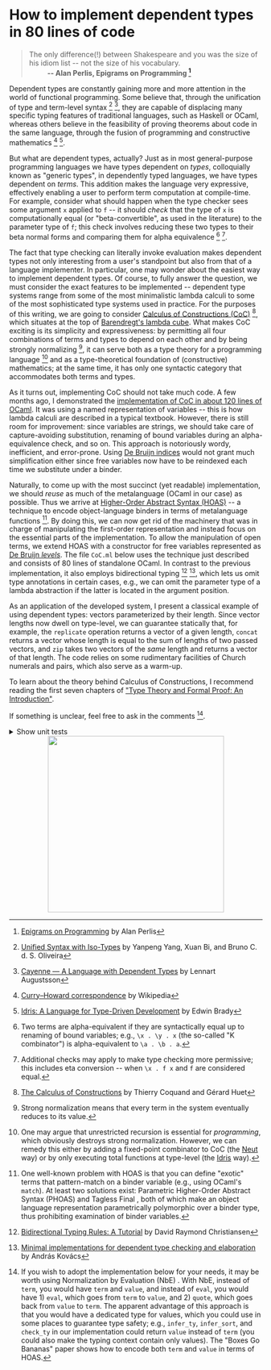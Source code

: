 # How to implement dependent types in 80 lines of code

> The only difference(!) between Shakespeare and you was the size of his idiom list -- not the size of his vocabulary.<br>&emsp; &emsp; <b>-- Alan Perlis, Epigrams on Programming [^epigrams]</b>

Dependent types are constantly gaining more and more attention in the world of functional programming. Some believe that, through the unification of type and term-level syntax [^unified-syntax] [^cayenne], they are capable of displacing many specific typing features of traditional languages, such as Haskell or OCaml, whereas others believe in the feasibility of proving theorems about code in the same language, through the fusion of programming and constructive mathematics [^curry-howard] [^idris-lang].

But what are dependent types, actually? Just as in most general-purpose programming languages we have types dependent on _types_, colloquially known as "generic types", in dependently typed languages, we have types dependent on _terms_. This addition makes the language very expressive, effectively enabling a user to perform term computation at compile-time. For example, consider what should happen when the type checker sees some argument `x` applied to `f` -- it should _check_ that the type of `x` is computationally equal (or "beta-convertible", as used in the literature) to the parameter type of `f`; this check involves reducing these two types to their beta normal forms and comparing them for alpha equivalence [^alpha-eq] [^eta-conv].

The fact that type checking can literally invoke evaluation makes dependent types not only interesting from a user's standpoint but also from that of a language implementer. In particular, one may wonder about the easiest way to implement dependent types. Of course, to fully answer the question, we must consider the exact features to be implemented -- dependent type systems range from some of the most minimalistic lambda calculi to some of the most sophisticated type systems used in practice. For the purposes of this writing, we are going to consider [Calculus of Constructions (CoC)] [^coc], which situates at the top of [Barendregt's lambda cube]. What makes CoC exciting is its simplicity and expressiveness: by permitting all four combinations of terms and types to depend on each other and by being strongly normalizing [^strong-norm], it can serve both as a type theory for a programming language [^CoC-pl] and as a type-theoretical foundation of (constructive) mathematics; at the same time, it has only one syntactic category that accommodates both terms and types.

[Calculus of Constructions (CoC)]: https://en.wikipedia.org/wiki/Calculus_of_constructions
[Barendregt's lambda cube]: https://en.wikipedia.org/wiki/Lambda_cube

As it turns out, implementing CoC should not take much code. A few months ago, I demonstrated the [implementation of CoC in about 120 lines of OCaml]. It was using a named representation of variables -- this is how lambda calculi are described in a typical textbook. However, there is still room for improvement: since variables are strings, we should take care of capture-avoiding substitution, renaming of bound variables during an alpha-equivalence check, and so on. This approach is notoriously wordy, inefficient, and error-prone. Using [De Bruijn indices] would not grant much simplification either since free variables now have to be reindexed each time we substitute under a binder.

[implementation of CoC in about 120 lines of OCaml]: https://gist.github.com/Hirrolot/89c60f821270059a09c14b940b454fd6
[De Bruijn indices]: https://en.wikipedia.org/wiki/De_Bruijn_index

Naturally, to come up with the most succinct (yet readable) implementation, we should _reuse_ as much of the metalanguage (OCaml in our case) as possible. Thus we arrive at [Higher-Order Abstract Syntax (HOAS)] -- a technique to encode object-language binders in terms of metalanguage functions [^hoas]. By doing this, we can now get rid of the machinery that was in charge of manipulating the first-order representation and instead focus on the essential parts of the implementation. To allow the manipulation of open terms, we extend HOAS with a constructor for free variables represented as [De Bruijn _levels_]. The file `CoC.ml` below uses the technique just described and consists of 80 lines of standalone OCaml. In contrast to the previous implementation, it also employs bidirectional typing [^bidirectional-typing] [^elab-zoo], which lets us omit type annotations in certain cases, e.g., we can omit the parameter type of a lambda abstraction if the latter is located in the argument position.

[Higher-Order Abstract Syntax (HOAS)]: https://cstheory.stackexchange.com/questions/20071/what-is-higher-order-in-higher-order-abstract-syntax
[De Bruijn _levels_]: https://proofassistants.stackexchange.com/questions/900/when-should-i-use-de-bruijn-levels-instead-of-indices

As an application of the developed system, I present a classical example of using dependent types: vectors parameterized by their length. Since vector lengths now dwell on type-level, we can guarantee statically that, for example, the `replicate` operation returns a vector of a given length, `concat` returns a vector whose length is equal to the sum of lengths of two passed vectors, and `zip` takes two vectors of the _same_ length and returns a vector of that length. The code relies on some rudimentary facilities of Church numerals and pairs, which also serve as a warm-up.

To learn about the theory behind Calculus of Constructions, I recommend reading the first seven chapters of ["Type Theory and Formal Proof: An Introduction"].

["Type Theory and Formal Proof: An Introduction"]: https://www.amazon.com/Type-Theory-Formal-Proof-Introduction/dp/110703650X

If something is unclear, feel free to ask in the comments [^future-directions].

[^epigrams]: [Epigrams on Programming](https://web.archive.org/web/19990117034445/http://www-pu.informatik.uni-tuebingen.de/users/klaeren/epigrams.html) by Alan Perlis
[^unified-syntax]: [Unified Syntax with Iso-Types](https://i.cs.hku.hk/~bruno/papers/aplas2016.pdf) by Yanpeng Yang, Xuan Bi, and Bruno C. d. S. Oliveira
[^cayenne]: [Cayenne — A Language with Dependent Types](https://link.springer.com/chapter/10.1007/10704973_6) by Lennart Augustsson
[^curry-howard]: [Curry–Howard correspondence](https://en.wikipedia.org/wiki/Curry%E2%80%93Howard_correspondence) by Wikipedia
[^idris-lang]: [Idris: A Language for Type-Driven Development](https://www.idris-lang.org/) by Edwin Brady
[^alpha-eq]: Two terms are alpha-equivalent if they are syntactically equal up to renaming of bound variables; e.g., `\x . \y . x` (the so-called "K combinator") is alpha-equivalent to `\a . \b . a`.
[^eta-conv]: Additional checks may apply to make type checking more permissive; this includes eta conversion -- when `\x . f x` and `f` are considered equal.
[^coc]: [The Calculus of Constructions](https://hal.inria.fr/file/index/docid/76024/filename/RR-0530.pdf) by Thierry Coquand and Gérard Huet
[^strong-norm]: Strong normalization means that every term in the system eventually reduces to its value.
[^CoC-pl]: One may argue that unrestricted recursion is essential for _programming_, which obviously destroys strong normalization. However, we can remedy this either by adding a fixed-point combinator to CoC (the [Neut] way) or by only executing total functions at type-level (the [Idris] way).
[^hoas]: One well-known problem with HOAS is that you can define "exotic" terms that pattern-match on a binder variable (e.g., using OCaml's `match`). At least two solutions exist: Parametric Higher-Order Abstract Syntax (PHOAS) [^phoas-1] [^phoas-2] [^phoas-3] and Tagless Final [^tf-1] [^tf-2] [^tf-3], both of which make an object language representation parametrically polymorphic over a binder type, thus prohibiting examination of binder variables.
[^phoas-1]: [Parametric Higher-Order Abstract Syntax for Mechanized Semantics](http://adam.chlipala.net/papers/PhoasICFP08/PhoasICFP08.pdf) by Adam Chlipala
[^phoas-2]: [Parametric HOAS with first-class modules](https://web.archive.org/web/20230224205154/https://syntaxexclamation.wordpress.com/2014/06/27/parametric-hoas-with-first-class-modules/) by Matthias Puech
[^phoas-3]: [Boxes Go Bananas: Encoding Higher-Order Abstract Syntax with Parametric Polymorphism](https://www.seas.upenn.edu/~sweirich/papers/itabox/icfp-published-version.pdf) by Geoffrey Washburn and Stephanie Weirich
[^tf-1]: [Finally Tagless, Partially Evaluated](https://okmij.org/ftp/tagless-final/JFP.pdf) by Jacques Carette, Oleg Kiselyov and Chung-chieh Shan
[^tf-2]: [Typed Tagless Final Interpreters](https://okmij.org/ftp/tagless-final/course/lecture.pdf) by Oleg Kiselyov
[^tf-3]: [Tagless-Final Style: Applications and Examples](https://okmij.org/ftp/tagless-final/cookbook.html) by Oleg Kiselyov
[^bidirectional-typing]: [Bidirectional Typing Rules: A Tutorial](https://davidchristiansen.dk/tutorials/bidirectional.pdf) by David Raymond Christiansen
[^elab-zoo]: [Minimal implementations for dependent type checking and elaboration](https://github.com/AndrasKovacs/elaboration-zoo) by András Kovács
[^future-directions]: If you wish to adopt the implementation below for your needs, it may be worth using Normalization by Evaluation (NbE) [^elab-zoo] [^NbE]. With NbE, instead of `term`, you would have `term` and `value`, and instead of `eval`, you would have 1) `eval`, which goes from `term` to `value`, and 2) `quote`, which goes back from `value` to `term`. The apparent advantage of this approach is that you would have a dedicated type for values, which you could use in some places to guarantee type safety; e.g., `infer_ty`, `infer_sort`, and `check_ty` in our implementation could return `value` instead of `term` (you could also make the typing context contain only values). The "Boxes Go Bananas" [^phoas-3] paper shows how to encode both `term` and `value` in terms of HOAS.
[^NbE]: [Checking Dependent Types with Normalization by Evaluation: A Tutorial](https://davidchristiansen.dk/tutorials/nbe/) ([Haskell version](https://davidchristiansen.dk/tutorials/implementing-types-hs.pdf)) by David Thrane Christiansen

[Neut]: https://github.com/vekatze/neut
[idris]: https://www.idris-lang.org/

<details>
  <summary>Show unit tests</summary>

```ml
let test_print () =
  assert (print 123 @@ FreeVar 42 = "42");
  assert (print 42 Star = "*");
  assert (print 42 Box = "☐");
  (* Lambdas. *)
  assert (print 3 @@ Lam (fun x -> x) = "(λ3)");
  assert (print 3 @@ Lam (fun x -> Appl (x, FreeVar 42)) = "(λ(3 42))");
  (* Pi types. *)
  assert (print 3 @@ Pi (FreeVar 0, fun x -> x) = "(Π0.3)");
  assert (
    print 3 @@ Pi (FreeVar 0, fun x -> Appl (x, FreeVar 42)) = "(Π0.(3 42))");
  (* Applications. *)
  assert (print 42 @@ Appl (FreeVar 1, FreeVar 2) = "(1 2)");
  (* Annotations. *)
  assert (print 42 @@ Ann (FreeVar 1, FreeVar 2) = "(1 : 2)")

let test_equate () =
  let assert_eq t = assert (equate 42 (t, t)) in
  let assert_neq m n =
    assert (not @@ equate 42 (m, n));
    assert (not @@ equate 42 (n, m))
  in
  (* Free variables. *)
  assert_eq (FreeVar 0);
  assert_neq (FreeVar 0) (FreeVar 123);
  assert_neq (FreeVar 0) Star;
  (* Star and box. *)
  assert_eq Star;
  assert_neq Star (FreeVar 0);
  assert_eq Box;
  assert_neq Box (FreeVar 0);
  (* Lambdas. *)
  assert_eq (Lam (fun x -> x));
  assert_neq (Lam (fun x -> x)) (Lam (fun _ -> Star));
  assert_neq (Lam (fun x -> x)) Star;
  (* Pi types. *)
  assert_eq (Pi (FreeVar 0, fun x -> x));
  assert_neq (Pi (FreeVar 0, fun x -> x)) (Pi (FreeVar 123, fun x -> x));
  assert_neq (Pi (FreeVar 0, fun x -> x)) (Pi (FreeVar 0, fun _ -> Star));
  assert_neq (Pi (FreeVar 0, fun x -> x)) Star;
  (* Do not evaluate under a binder automatically. *)
  assert_neq (Lam (fun x -> x)) (Lam (fun x -> Appl (Lam (fun x -> x), x)));
  assert_neq
    (Pi (FreeVar 0, fun x -> x))
    (Pi (FreeVar 0, fun x -> Appl (Lam (fun x -> x), x)));
  (* Applications. *)
  assert_eq (Appl (FreeVar 0, FreeVar 1));
  assert_neq (Appl (FreeVar 0, FreeVar 1)) (Appl (FreeVar 123, FreeVar 1));
  assert_neq (Appl (FreeVar 0, FreeVar 1)) (Appl (FreeVar 0, FreeVar 123));
  assert_neq (Appl (FreeVar 0, FreeVar 1)) Star;
  (* Annotations. *)
  assert_eq (Ann (FreeVar 0, FreeVar 1));
  assert_neq (Ann (FreeVar 0, FreeVar 1)) (Ann (FreeVar 123, FreeVar 1));
  assert_neq (Ann (FreeVar 0, FreeVar 1)) (Ann (FreeVar 0, FreeVar 123));
  assert_neq (Ann (FreeVar 0, FreeVar 1)) Star

let test_eval () =
  let assert_eval t expected = assert (equate 0 (eval t, expected)) in
  assert_eval (FreeVar 42) (FreeVar 42);
  assert_eval Star Star;
  assert_eval Box Box;
  (* Lambdas. *)
  assert_eval (Lam (fun x -> x)) (Lam (fun x -> x));
  assert_eval (Lam (fun x -> Appl (Lam (fun x -> x), x))) (Lam (fun x -> x));
  (* Pi types. *)
  assert_eval (Pi (FreeVar 42, fun x -> x)) (Pi (FreeVar 42, fun x -> x));
  assert_eval
    (Pi (FreeVar 42, fun x -> Appl (Lam (fun x -> x), x)))
    (Pi (FreeVar 42, fun x -> x));
  (* Applications. *)
  assert_eval (Appl (Lam (fun x -> x), FreeVar 42)) (FreeVar 42);
  assert_eval (Appl (FreeVar 0, FreeVar 42)) (Appl (FreeVar 0, FreeVar 42));
  assert_eval
    (Appl (Appl (Lam (fun x -> x), FreeVar 0), FreeVar 42))
    (Appl (FreeVar 0, FreeVar 42));
  (* Annotations. *)
  assert_eval (Ann (FreeVar 42, FreeVar 0)) (FreeVar 42)

let assert_infer_sort ctx t expected_ty =
  let lvl = List.length ctx in
  assert (equate lvl (infer_sort lvl ctx t, expected_ty))

let test_infer_sort () =
  assert_infer_sort [] Star Box;
  assert_infer_sort [ Star ] (FreeVar 0) Star;
  assert_infer_sort [ Box ] (FreeVar 0) Box;
  try
    assert_infer_sort [ FreeVar 0; Star ] (FreeVar 1) Box;
    assert false
  with Failure msg -> assert (msg = "Want a sort, got 0: 1")

let assert_infer ctx t expected_ty =
  let lvl = List.length ctx in
  assert (equate lvl (infer_ty lvl ctx t, expected_ty))

let test_infer_var () =
  assert_infer [ Star ] (FreeVar 0) Star;
  assert_infer [ Box; Star ] (FreeVar 0) Star;
  assert_infer [ Box; Box; Star ] (FreeVar 0) Star;
  assert_infer [ Star; Box ] (FreeVar 1) Star;
  assert_infer [ Box; Star; Box ] (FreeVar 1) Star;
  assert_infer [ Star; Box; Box ] (FreeVar 2) Star;
  assert_infer [ Box; Star; Box; Box ] (FreeVar 2) Star;
  try
    assert_infer [ Star; Box; Box ] (FreeVar 3) Box;
    assert false
  with Invalid_argument msg -> assert (msg = "List.nth")

let test_infer_star_box () =
  assert_infer [] Star Box;
  assert_infer [ Box; Box; Box ] Star Box;
  try
    assert_infer [] Box Box;
    assert false
  with Failure msg -> assert (msg = "Has no type: ☐")

let test_infer_pi () =
  (* A term depending on a term. *)
  assert_infer
    [ Pi (FreeVar 0, fun _ -> Star); Star ]
    (Pi (FreeVar 0, fun x -> Appl (FreeVar 1, x)))
    Star;
  (* A term depending on a type. *)
  assert_infer
    [ Pi (Star, fun _ -> Star) ]
    (Pi (Star, fun x -> Appl (FreeVar 0, x)))
    Star;
  (* A type depending on a term. *)
  assert_infer
    [ Pi (FreeVar 0, fun _ -> Box); Star ]
    (Pi (FreeVar 0, fun x -> Appl (FreeVar 1, x)))
    Box;
  (* A type depending on a type. *)
  assert_infer
    [ Pi (Star, fun _ -> Box) ]
    (Pi (Star, fun x -> Appl (FreeVar 0, x)))
    Box;
  try
    assert_infer [ FreeVar 0; Star ] (Pi (FreeVar 1, fun _ -> Star)) Box;
    assert false
  with Failure msg -> (
    assert (msg = "Want a sort, got 0: 1");
    try
      assert_infer [ FreeVar 0; Star ] (Pi (Star, fun _ -> FreeVar 1)) Box;
      assert false
    with Failure msg -> assert (msg = "Want a sort, got 0: 1"))

let test_infer_appl () =
  (* An argument is checkable. *)
  assert_infer
    [ Pi (Pi (Star, fun _ -> Star), fun _ -> FreeVar 0); Star ]
    (Appl (FreeVar 1, Lam (fun x -> x)))
    (FreeVar 0);
  (* An argument is inferrable. *)
  assert_infer
    [ Pi (Star, fun x -> x); Star ]
    (Appl (FreeVar 1, FreeVar 0))
    (FreeVar 0);
  (* Evaluate the resulting type. *)
  assert_infer [ FreeVar 0; Star ]
    (Appl
       ( Ann
           ( Lam (fun _ -> FreeVar 1),
             Pi
               ( Star,
                 fun _ ->
                   Appl
                     ( Ann (Lam (fun x -> x), Pi (Star, fun _ -> Star)),
                       FreeVar 0 ) ) ),
         FreeVar 0 ))
    (FreeVar 0);
  try
    assert_infer [] (Appl (Star, Star)) Box;
    assert false
  with Failure msg -> assert (msg = "Want a Pi type, got ☐: *")

let test_infer_ann () =
  (* Annotate a checkable term. *)
  assert_infer [ Star ]
    (Ann (Lam (fun _ -> FreeVar 0), Pi (FreeVar 0, fun _ -> Star)))
    (Pi (FreeVar 0, fun _ -> Star));
  (* Annotate an inferrable term. *)
  assert_infer [ Star ] (Ann (FreeVar 0, Star)) Star;
  (* Evaluate the resulting type. *)
  assert_infer [ Star ]
    (Ann
       ( Lam (fun x -> x),
         Pi
           ( FreeVar 0,
             fun _ ->
               Appl (Ann (Lam (fun x -> x), Pi (Star, fun _ -> Star)), FreeVar 0)
           ) ))
    (Pi (FreeVar 0, fun _ -> FreeVar 0));
  try
    assert_infer [ FreeVar 0; Star ] (Ann (Star, FreeVar 1)) Box;
    assert false
  with Failure msg -> (
    assert (msg = "Want a sort, got 0: 1");
    try
      assert_infer [ FreeVar 0; Star ] (Ann (FreeVar 1, Star)) Box;
      assert false
    with Failure msg -> assert (msg = "Want type *, got 0: 1"))

let test_infer_lam () =
  try
    assert_infer [] (Lam (fun x -> x)) Box;
    assert false
  with Failure msg -> assert (msg = "Not inferrable: (λ0)")

let assert_check ctx t ty =
  let lvl = List.length ctx in
  assert (equate lvl (check_ty lvl ctx (t, ty), ty))

let test_check_lam () =
  assert_check
    [ Pi (Star, fun _ -> FreeVar 0); Star ]
    (Lam (fun x -> Appl (FreeVar 1, x)))
    (Pi (Star, fun _ -> FreeVar 0));
  try
    assert_check [ Star ] (Lam (fun x -> x)) (Pi (Star, fun _ -> FreeVar 0));
    assert false
  with Failure msg -> (
    assert (msg = "Want type 0, got *: 1");
    try
      assert_check [] (Lam (fun x -> x)) Star;
      assert false
    with Failure msg -> assert (msg = "Want a Pi type, got *: (λ0)"))

let test_check_infer () =
  assert_check [ Star ] (FreeVar 0) Star;
  try
    assert_check [ Box ] (FreeVar 0) Star;
    assert false
  with Failure msg -> assert (msg = "Want type *, got ☐: 0")

let impredicative_id () =
  let id_ty = Pi (Star, fun a -> Pi (a, fun _ -> a)) in
  let id_lam = Lam (fun _ -> Lam (fun x -> x)) in
  let id = Ann (id_lam, id_ty) in
  let id_id = Appl (Appl (id, id_ty), id) in
  assert_infer [] id_ty Star;
  assert_infer [] id id_ty;
  assert_infer [] id_id id_ty;
  assert (equate 0 (eval id_id, id_lam))

let () =
  test_print ();
  test_eval ();
  test_equate ();
  test_infer_sort ();
  test_infer_var ();
  test_infer_star_box ();
  test_infer_pi ();
  test_infer_appl ();
  test_infer_ann ();
  test_infer_lam ();
  test_check_lam ();
  test_check_infer ();
  impredicative_id ()
```

</details>

<div align="center">
  <img src="https://user-images.githubusercontent.com/40539574/221297687-b3171e0b-3323-41a5-ab67-7e33984f2826.gif" width="350px">
</div>
